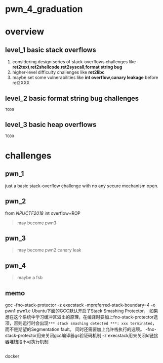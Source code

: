# pwn_4_graduation
# overview
## level_1 basic stack overflows
1. considering design series of stack-overflows challenges like **ret2text**,**ret2shellcode**,**ret2syscall**,**format string bug**
2. higher-level difficulty challenges like **ret2libc**
3. maybe set some vulnerabilities like **int overflow**,**canary leakage** before ret2XXX

## level_2 basic format string bug challenges
`TODO`
## level_3 basic heap overflows
`TODO`

# challenges
## pwn_1
just a basic stack-overflow challenge with no any secure mechanism open.

## pwn_2
from *NPUCTF2018*
int overflow+ROP
> may become pwn3

## pwn_3
> may become pwn2
canary leak

## pwn_4
> maybe a fsb

## memo
gcc -fno-stack-protector -z execstack -mpreferred-stack-boundary=4 -o pwn1 pwn1.c 
Ubuntu下面的GCC默认开启了Stack Smashing Protector，
如果想在这个系统中学习缓冲区溢出的原理，在编译时要加上fno-stack-protector选项，否则运行时会出现`*** stack smashing detected ***: xxx terminated`，
而不是期望的Segmentation fault。
同时还需要加上允许栈执行的选项。 
-fno-stack-protector用来关闭gcc编译器gs验证码机制 
-z execstack用来关闭ld链接器堆栈段不可执行机制


##
docker 